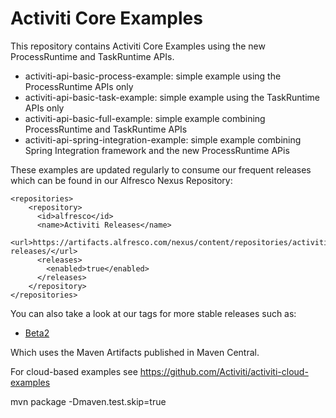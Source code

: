 # Activiti Core Examples

This repository contains Activiti Core Examples using the new ProcessRuntime and TaskRuntime APIs.

- activiti-api-basic-process-example: simple example using the ProcessRuntime APIs only
- activiti-api-basic-task-example: simple example using the TaskRuntime APIs only
- activiti-api-basic-full-example: simple example combining ProcessRuntime and TaskRuntime APIs
- activiti-api-spring-integration-example: simple example combining Spring Integration framework and the new ProcessRuntime APis

These examples are updated regularly to consume our frequent releases which can be found in our Alfresco Nexus Repository: 
```
<repositories>
    <repository>
      <id>alfresco</id>
      <name>Activiti Releases</name>
      <url>https://artifacts.alfresco.com/nexus/content/repositories/activiti-releases/</url>
      <releases>
        <enabled>true</enabled>
      </releases>
    </repository>
</repositories>
```
You can also take a look at our tags for more stable releases such as: 
- [Beta2](https://github.com/Activiti/activiti-examples/blob/7.0.0.Beta2/activiti-api-basic-full-example/pom.xml)

Which uses the Maven Artifacts published in Maven Central. 

For cloud-based examples see https://github.com/Activiti/activiti-cloud-examples

mvn package -Dmaven.test.skip=true

